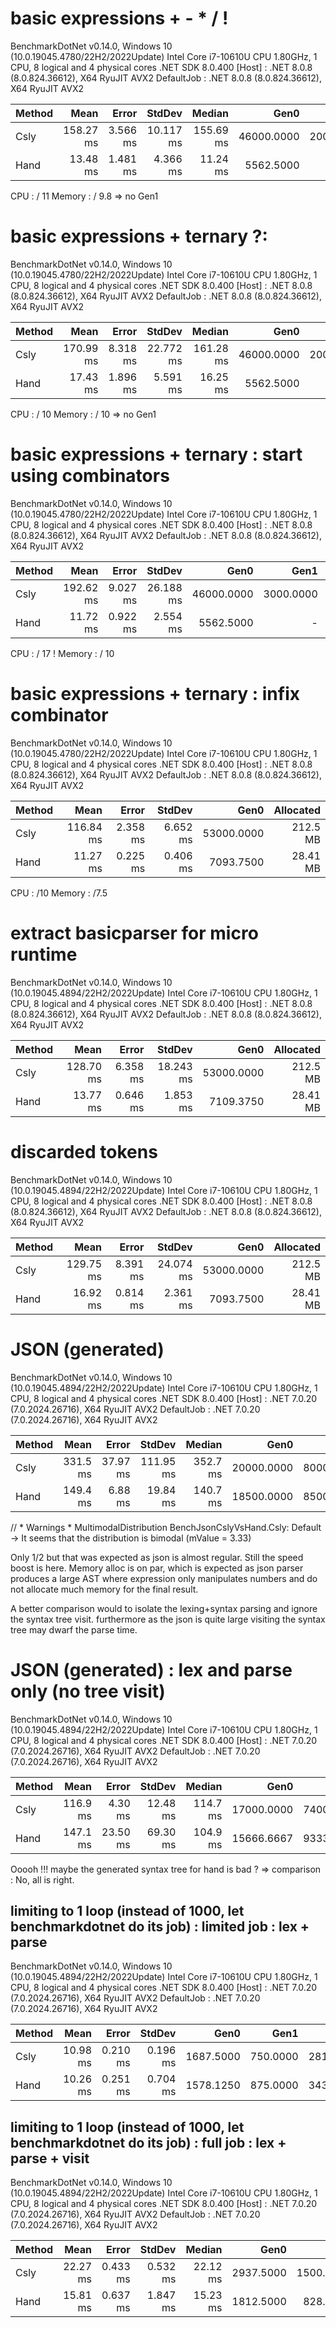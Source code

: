 
# basic expressions + - * / ! 

BenchmarkDotNet v0.14.0, Windows 10 (10.0.19045.4780/22H2/2022Update)
Intel Core i7-10610U CPU 1.80GHz, 1 CPU, 8 logical and 4 physical cores
.NET SDK 8.0.400
[Host]     : .NET 8.0.8 (8.0.824.36612), X64 RyuJIT AVX2
DefaultJob : .NET 8.0.8 (8.0.824.36612), X64 RyuJIT AVX2


 Method | Mean      | Error    | StdDev    | Median    | Gen0       | Gen1      | Allocated |
------- |----------:|---------:|----------:|----------:|-----------:|----------:|----------:|
 Csly   | 158.27 ms | 3.566 ms | 10.117 ms | 155.69 ms | 46000.0000 | 2000.0000 |  219.7 MB |
 Hand   |  13.48 ms | 1.481 ms |  4.366 ms |  11.24 ms |  5562.5000 |         - |  22.24 MB |


CPU : / 11 
Memory : / 9.8 => no Gen1

# basic expressions + ternary ?:

BenchmarkDotNet v0.14.0, Windows 10 (10.0.19045.4780/22H2/2022Update)
Intel Core i7-10610U CPU 1.80GHz, 1 CPU, 8 logical and 4 physical cores
.NET SDK 8.0.400
[Host]     : .NET 8.0.8 (8.0.824.36612), X64 RyuJIT AVX2
DefaultJob : .NET 8.0.8 (8.0.824.36612), X64 RyuJIT AVX2


 Method | Mean      | Error    | StdDev    | Median    | Gen0       | Gen1      | Allocated |
------- |----------:|---------:|----------:|----------:|-----------:|----------:|----------:|
 Csly   | 170.99 ms | 8.318 ms | 22.772 ms | 161.28 ms | 46000.0000 | 2000.0000 | 222.27 MB |
 Hand   |  17.43 ms | 1.896 ms |  5.591 ms |  16.25 ms |  5562.5000 |         - |  22.24 MB |

CPU : / 10
Memory : / 10 => no Gen1 

# basic expressions + ternary : start using combinators

BenchmarkDotNet v0.14.0, Windows 10 (10.0.19045.4780/22H2/2022Update)
Intel Core i7-10610U CPU 1.80GHz, 1 CPU, 8 logical and 4 physical cores
.NET SDK 8.0.400
[Host]     : .NET 8.0.8 (8.0.824.36612), X64 RyuJIT AVX2
DefaultJob : .NET 8.0.8 (8.0.824.36612), X64 RyuJIT AVX2


 Method | Mean      | Error    | StdDev    | Gen0       | Gen1      | Allocated |
------- |----------:|---------:|----------:|-----------:|----------:|----------:|
 Csly   | 192.62 ms | 9.027 ms | 26.188 ms | 46000.0000 | 3000.0000 | 222.27 MB |
 Hand   |  11.72 ms | 0.922 ms |  2.554 ms |  5562.5000 |         - |  22.24 MB |

CPU : / 17 !
Memory : / 10

# basic expressions + ternary : infix combinator

BenchmarkDotNet v0.14.0, Windows 10 (10.0.19045.4780/22H2/2022Update)
Intel Core i7-10610U CPU 1.80GHz, 1 CPU, 8 logical and 4 physical cores
.NET SDK 8.0.400
[Host]     : .NET 8.0.8 (8.0.824.36612), X64 RyuJIT AVX2
DefaultJob : .NET 8.0.8 (8.0.824.36612), X64 RyuJIT AVX2


 Method | Mean      | Error    | StdDev   | Gen0       | Allocated |
------- |----------:|---------:|---------:|-----------:|----------:|
 Csly   | 116.84 ms | 2.358 ms | 6.652 ms | 53000.0000 |  212.5 MB |
 Hand   |  11.27 ms | 0.225 ms | 0.406 ms |  7093.7500 |  28.41 MB |


CPU : /10
Memory : /7.5


# extract basicparser for micro runtime

BenchmarkDotNet v0.14.0, Windows 10 (10.0.19045.4894/22H2/2022Update)
Intel Core i7-10610U CPU 1.80GHz, 1 CPU, 8 logical and 4 physical cores
.NET SDK 8.0.400
[Host]     : .NET 8.0.8 (8.0.824.36612), X64 RyuJIT AVX2
DefaultJob : .NET 8.0.8 (8.0.824.36612), X64 RyuJIT AVX2


 Method | Mean      | Error    | StdDev    | Gen0       | Allocated |
------- |----------:|---------:|----------:|-----------:|----------:|
 Csly   | 128.70 ms | 6.358 ms | 18.243 ms | 53000.0000 |  212.5 MB |
 Hand   |  13.77 ms | 0.646 ms |  1.853 ms |  7109.3750 |  28.41 MB |


# discarded tokens

BenchmarkDotNet v0.14.0, Windows 10 (10.0.19045.4894/22H2/2022Update)
Intel Core i7-10610U CPU 1.80GHz, 1 CPU, 8 logical and 4 physical cores
.NET SDK 8.0.400
[Host]     : .NET 8.0.8 (8.0.824.36612), X64 RyuJIT AVX2
DefaultJob : .NET 8.0.8 (8.0.824.36612), X64 RyuJIT AVX2


 Method | Mean      | Error    | StdDev    | Gen0       | Allocated |
------- |----------:|---------:|----------:|-----------:|----------:|
 Csly   | 129.75 ms | 8.391 ms | 24.074 ms | 53000.0000 |  212.5 MB |
 Hand   |  16.92 ms | 0.814 ms |  2.361 ms |  7093.7500 |  28.41 MB |

# JSON (generated)

BenchmarkDotNet v0.14.0, Windows 10 (10.0.19045.4894/22H2/2022Update)
Intel Core i7-10610U CPU 1.80GHz, 1 CPU, 8 logical and 4 physical cores
.NET SDK 8.0.400
[Host]     : .NET 7.0.20 (7.0.2024.26716), X64 RyuJIT AVX2
DefaultJob : .NET 7.0.20 (7.0.2024.26716), X64 RyuJIT AVX2


| Method | Mean     | Error    | StdDev    | Median   | Gen0       | Gen1      | Gen2      | Allocated |
|------- |---------:|---------:|----------:|---------:|-----------:|----------:|----------:|----------:|
| Csly   | 331.5 ms | 37.97 ms | 111.95 ms | 352.7 ms | 20000.0000 | 8000.0000 | 2000.0000 | 110.64 MB |
| Hand   | 149.4 ms |  6.88 ms |  19.84 ms | 140.7 ms | 18500.0000 | 8500.0000 | 3500.0000 | 104.51 MB |

// * Warnings *
MultimodalDistribution
BenchJsonCslyVsHand.Csly: Default -> It seems that the distribution is bimodal (mValue = 3.33)

Only 1/2 but that was expected as json is almost regular. Still the speed boost is here.
Memory alloc is on par, which is expected as json parser produces a large AST where expression only manipulates numbers 
and do not allocate much memory for the final result.

A better comparison would to isolate the lexing+syntax parsing and ignore the syntax tree visit.
furthermore as the json is quite large visiting the syntax tree may dwarf the parse time.


# JSON (generated) : lex and parse only (no tree visit)

BenchmarkDotNet v0.14.0, Windows 10 (10.0.19045.4894/22H2/2022Update)
Intel Core i7-10610U CPU 1.80GHz, 1 CPU, 8 logical and 4 physical cores
.NET SDK 8.0.400
[Host]     : .NET 7.0.20 (7.0.2024.26716), X64 RyuJIT AVX2
DefaultJob : .NET 7.0.20 (7.0.2024.26716), X64 RyuJIT AVX2


| Method | Mean     | Error    | StdDev   | Median   | Gen0       | Gen1      | Gen2      | Allocated |
|------- |---------:|---------:|---------:|---------:|-----------:|----------:|----------:|----------:|
| Csly   | 116.9 ms |  4.30 ms | 12.48 ms | 114.7 ms | 17000.0000 | 7400.0000 | 2200.0000 |  96.99 MB |
| Hand   | 147.1 ms | 23.50 ms | 69.30 ms | 104.9 ms | 15666.6667 | 9333.3333 | 3666.6667 |  92.12 MB |

Ooooh !!! maybe the generated syntax tree for hand is bad ? => comparison : No, all is right.

## limiting to 1 loop (instead of 1000, let benchmarkdotnet do its job) : limited job : lex + parse

BenchmarkDotNet v0.14.0, Windows 10 (10.0.19045.4894/22H2/2022Update)
Intel Core i7-10610U CPU 1.80GHz, 1 CPU, 8 logical and 4 physical cores
.NET SDK 8.0.400
[Host]     : .NET 7.0.20 (7.0.2024.26716), X64 RyuJIT AVX2
DefaultJob : .NET 7.0.20 (7.0.2024.26716), X64 RyuJIT AVX2



| Method | Mean     | Error    | StdDev   | Gen0      | Gen1     | Gen2     | Allocated |
|------- |---------:|---------:|---------:|----------:|---------:|---------:|----------:|
| Csly   | 10.98 ms | 0.210 ms | 0.196 ms | 1687.5000 | 750.0000 | 281.2500 |    9.7 MB |
| Hand   | 10.26 ms | 0.251 ms | 0.704 ms | 1578.1250 | 875.0000 | 343.7500 |   9.21 MB |


## limiting to 1 loop (instead of 1000, let benchmarkdotnet do its job) : full job : lex + parse + visit

BenchmarkDotNet v0.14.0, Windows 10 (10.0.19045.4894/22H2/2022Update)
Intel Core i7-10610U CPU 1.80GHz, 1 CPU, 8 logical and 4 physical cores
.NET SDK 8.0.400
[Host]     : .NET 7.0.20 (7.0.2024.26716), X64 RyuJIT AVX2
DefaultJob : .NET 7.0.20 (7.0.2024.26716), X64 RyuJIT AVX2


| Method | Mean     | Error    | StdDev   | Median   | Gen0      | Gen1      | Gen2     | Allocated |
|------- |---------:|---------:|---------:|---------:|----------:|----------:|---------:|----------:|
| Csly   | 22.27 ms | 0.433 ms | 0.532 ms | 22.12 ms | 2937.5000 | 1500.0000 | 468.7500 |  17.38 MB |
| Hand   | 15.81 ms | 0.637 ms | 1.847 ms | 15.23 ms | 1812.5000 |  828.1250 | 343.7500 |  10.45 MB |

